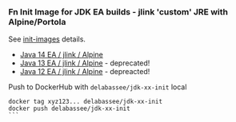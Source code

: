 ### Fn Init Image for JDK EA builds - jlink 'custom' JRE with Alpine/Portola

See [init-images](https://medium.com/fnproject/even-wider-language-support-in-fn-with-init-images-a7a1b3135a6e) details.

* [Java 14 EA / jlink / Alpine](jdk14)
* [Java 13 EA / jlink / Alpine](jdk12) - deprecated!
* [Java 12 EA / jlink / Alpine](jdk12) - depreacted!

Push to DockerHub with `delabassee/jdk-xx-init` local

````
docker tag xyz123... delabassee/jdk-xx-init
docker push delabassee/jdk-xx-init
```
